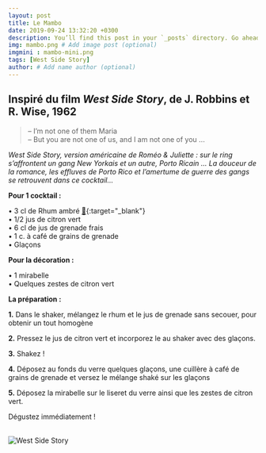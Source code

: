 ```yaml
---
layout: post
title: Le Mambo
date: 2019-09-24 13:32:20 +0300
description: You’ll find this post in your `_posts` directory. Go ahead and edit it and re-build the site to see your changes. # Add post description (optional)
img: mambo.png # Add image post (optional)
imgmini : mambo-mini.png
tags: [West Side Story]
author: # Add name author (optional)
---
```


## Inspiré du film *West Side Story*, de J. Robbins et R. Wise, 1962

>&ndash; I’m not one of them Maria <br>
>&ndash; But you are not one of us, and I am not one of you ...

*West Side Story, version américaine de Roméo & Juliette : sur le ring s’affrontent un gang New Yorkais et un autre, Porto Ricain … La douceur de la romance, les effluves de Porto Rico et l’amertume de guerre des gangs se retrouvent dans ce cocktail...*

**Pour 1 cocktail :**

• 3 cl de Rhum ambré [🛒](https://www.amazon.fr/gp/product/B00MEJTD2Q/ref=as_li_qf_asin_il_tl?ie=UTF8&tag=leplateau-21&creative=6746&linkCode=as2&creativeASIN=B00MEJTD2Q&linkId=4ed6280c7d7f163f1955cd2ebbf42ace){:target="_blank"} <br>
• 1/2 jus de citron vert <br>
• 6 cl de jus de grenade frais <br>
• 1 c. à café de grains de grenade <br>
• Glaçons <br>

**Pour la décoration :**

• 1 mirabelle <br>
• Quelques zestes de citron vert <br>

**La préparation :**

**1.** Dans le shaker, mélangez le rhum et le jus de grenade sans secouer, pour obtenir un tout homogène

**2.** Pressez le jus de citron vert et incorporez le au shaker avec des glaçons.  

**3.** Shakez !

**4.** Déposez au fonds du verre quelques glaçons, une cuillère à café de grains de grenade et versez le mélange shaké sur les glaçons

**5.** Déposez la mirabelle sur le liseret du verre ainsi que les zestes de citron vert.

Dégustez immédiatement !<br><br>

![West Side Story]({{site.baseurl}}/assets/img/mambo-film.jpg)
